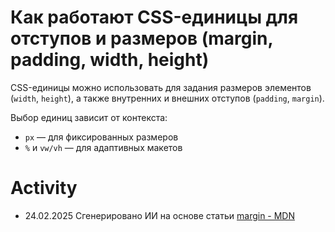 # Как работают CSS-единицы для отступов и размеров (margin, padding, width, height)

CSS-единицы можно использовать для задания размеров элементов (`width`, `height`), а также внутренних и внешних отступов (`padding`, `margin`).

Выбор единиц зависит от контекста:

- `px` — для фиксированных размеров
- `%` и `vw/vh` — для адаптивных макетов

# Activity

- 24.02.2025 Сгенерировано ИИ на основе статьи [margin - MDN](https://developer.mozilla.org/en-US/docs/Web/CSS/margin)
